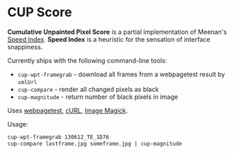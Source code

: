CUP Score
=========

**Cumulative Unpainted Pixel Score** is a partial implementation of Meenan's [Speed Index](https://sites.google.com/a/webpagetest.org/docs/using-webpagetest/metrics/speed-index). **Speed Index** is a heuristic for the sensation of interface snappiness.

Currently ships with the following command-line tools:

* `cup-wpt-framegrab` - download all frames from a webpagetest result by `xmlUrl`
* `cup-compare` - render all changed pixels as black
* `cup-magnitude` - return number of black pixels in image

Uses [webpagetest](http://www.webpagetest.org/), [cURL](http://curl.haxx.se/), [Image Magick](https://github.com/trevor/ImageMagick).

Usage:
```sh
cup-wpt-framegrab 130612_TE_1D76
cup-compare lastframe.jpg someframe.jpg | cup-magnitude
```
